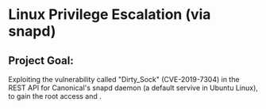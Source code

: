 # Linux Privilege Escalation (via snapd)
## Project Goal: 
Exploiting the vulnerability called "Dirty_Sock" (CVE-2019-7304) in the REST API for Canonical's snapd daemon (a default servive in Ubuntu Linux), to gain the root access and . 
